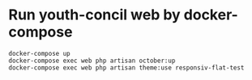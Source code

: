 # Run youth-concil web by docker-compose

```
docker-compose up
docker-compose exec web php artisan october:up
docker-compose exec web php artisan theme:use responsiv-flat-test
```